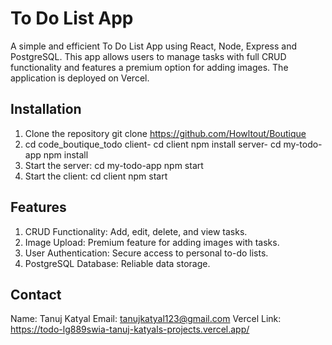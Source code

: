 # To Do List App
A simple and efficient To Do List App using React, Node, Express and PostgreSQL. This app allows users to manage tasks with full CRUD functionality and features a premium option for adding images. The application is deployed on Vercel.

## Installation
1. Clone the repository
   git clone https://github.com/Howltout/Boutique
2. cd code_boutique_todo
   client-
   cd client
   npm install
   server-
   cd my-todo-app
   npm install
3. Start the server:
   cd my-todo-app
   npm start
4. Start the client:
   cd client
   npm start
   
## Features
1. CRUD Functionality: Add, edit, delete, and view tasks.
2. Image Upload: Premium feature for adding images with tasks.
3. User Authentication: Secure access to personal to-do lists.
4. PostgreSQL Database: Reliable data storage.

## Contact
Name: Tanuj Katyal
Email: tanujkatyal123@gmail.com
Vercel Link: https://todo-lg889swia-tanuj-katyals-projects.vercel.app/

   
